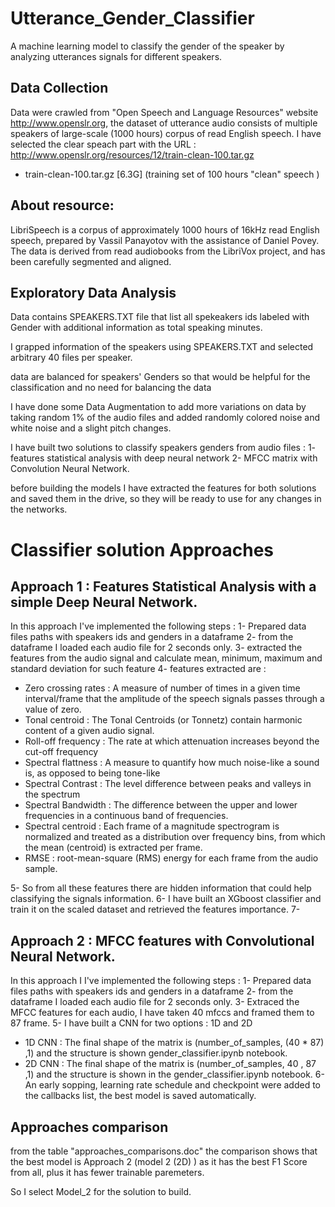 # Utterance_Gender_Classifier
A machine learning model to classify the gender of the speaker by analyzing utterances signals for different speakers.

## Data Collection
Data were crawled from "Open Speech and Language Resources" website http://www.openslr.org, the dataset of utterance audio consists of multiple speakers of large-scale (1000 hours) corpus of read English speech.
I have selected the clear speach part with the URL : http://www.openslr.org/resources/12/train-clean-100.tar.gz
- train-clean-100.tar.gz [6.3G]   (training set of 100 hours "clean" speech )

## About resource:

LibriSpeech is a corpus of approximately 1000 hours of 16kHz read English speech, prepared by Vassil Panayotov with the assistance of Daniel Povey. The data is derived from read audiobooks from the LibriVox project, and has been carefully segmented and aligned.

## Exploratory Data Analysis
Data contains SPEAKERS.TXT file that list all spekeakers ids labeled with Gender with additional information as total speaking minutes.

I grapped information of the speakers using SPEAKERS.TXT and selected arbitrary 40 files per speaker.

data are balanced for speakers' Genders so that would be helpful for the classification and no need for balancing the data

I have done some Data Augmentation to add more variations on data by taking random 1% of the audio files and added randomly colored noise and white noise and a slight pitch changes.

I have built two solutions to classify speakers genders from audio files :
1- features statistical analysis with deep neural network
2- MFCC matrix with Convolution Neural Network.

before building the models I have extracted the features for both solutions and saved them in the drive, so they will be ready to use for any changes in the networks.

# Classifier solution Approaches

## Approach 1 : Features Statistical Analysis with a simple Deep Neural Network.

In this approach I've implemented the following steps :
1- Prepared data files paths with speakers ids and genders in a dataframe
2- from the dataframe I loaded each audio file for 2 seconds only.
3- extracted the features from the audio signal and calculate mean, minimum, maximum and standard deviation for such feature
4- features extracted are :
*   Zero crossing rates : A measure of number of times in a given time interval/frame that the amplitude of the speech signals passes through a value of zero.
*   Tonal centroid : The Tonal Centroids (or Tonnetz) contain harmonic content of a given audio signal.
*   Roll-off frequency : The rate at which attenuation increases beyond the cut-off frequency
*   Spectral flattness : A measure to quantify how much noise-like a sound is, as opposed to being tone-like
*   Spectral Contrast : The level difference between peaks and valleys in the spectrum
*   Spectral Bandwidth : The difference between the upper and lower frequencies in a continuous band of frequencies.
*   Spectral centroid : Each frame of a magnitude spectrogram is normalized and treated as a distribution over frequency bins, from which the mean (centroid) is extracted per frame.
*   RMSE : root-mean-square (RMS) energy for each frame from the audio sample.

5- So from all these features there are hidden information that could help classifying the signals information.
6- I have built an XGboost classifier and train it on the scaled dataset and retrieved the features importance.
7- 

## Approach 2 : MFCC features with Convolutional Neural Network.

In this approach I I've implemented the following steps :
1- Prepared data files paths with speakers ids and genders in a dataframe
2- from the dataframe I loaded each audio file for 2 seconds only.
3- Extraced the MFCC features for each audio, I have taken 40 mfccs and framed them to 87 frame.
5- I have built a CNN for two options : 1D and 2D 
  - 1D CNN : The final shape of the matrix is (number_of_samples, (40 * 87) ,1) and the structure is shown gender_classifier.ipynb notebook.
  - 2D CNN : The final shape of the matrix is (number_of_samples, 40 , 87 ,1) and the structure is shown in the gender_classifier.ipynb  notebook.
6- An early sopping, learning rate schedule and checkpoint were added to the callbacks list, the best model is saved automatically.

## Approaches comparison
from the table "approaches_comparisons.doc" the comparison shows that the best model is Approach 2 (model 2 (2D) )
as it has the best F1 Score from all, plus it has fewer trainable paremeters.

So I select Model_2 for the solution to build.

